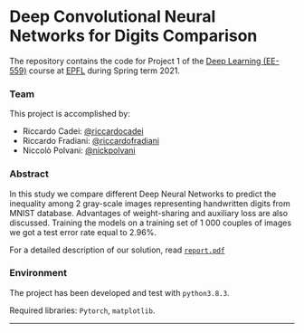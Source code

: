 # Deep Convolutional Neural Networks for Digits Comparison

The repository contains the code for Project 1 of the [Deep Learning (EE-559)](https://edu.epfl.ch/coursebook/en/deep-learning-EE-559) course at [EPFL](https://www.epfl.ch/en/) during Spring term 2021. 

### Team
This project is accomplished by:
- Riccardo Cadei: [@riccardocadei](https://github.com/riccardocadei)
- Riccardo Fradiani: [@riccardofradiani](https://github.com/riccardofradiani)
- Niccolò Polvani: [@nickpolvani](https://github.com/nickpolvani)

### Abstract
In this study we compare different Deep Neural Networks to predict the inequality among 2 gray-scale images representing handwritten digits from MNIST database. Advantages of weight-sharing and auxiliary loss are also discussed. Training the models on a training set of 1 000 couples of images we got a test error rate equal to 2.96\%.

For a detailed description of our solution, read [`report.pdf`](https://github.com/riccardocadei/DCNN-for-Digits-Comparison/blob/main/report.pdf)

### Environment
The project has been developed and test with `python3.8.3`.

Required libraries: `Pytorch`, `matplotlib`.

* * *
